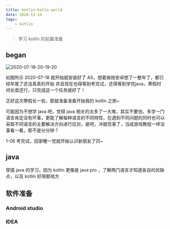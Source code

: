 ```yaml
---
title: kotlin-hello world
date: 2020-12-14
tags:
    - kotlin
---
```


> 学习 kotlin 的前置准备

<!-- more -->

## began

![2020-07-18-20-19-20](https://raw.githubusercontent.com/fengwei2002/Pictures_02/master/img/2020-07-18-20-19-20.png)

如图所示 2020-07-18 就开始就安装好了 AS，想着做按安卓想了一整年了，都已经年尾了还没真真的开始
并且现在也得等到考完试，还得等到学完java，寒假时间长度还行，只完成这一个任务就好了！

正好这次寒假长一些，那就准备准备开始我的 kotlin 之旅~

可能因为不想学 java 吧，觉得 java 相关的太多了一大堆，其实不要怕，多学一门语言肯定没有坏事，更能了解每种语言的不同特性，在遇到不同问题的同时也可以采取不同语言的主要解决方向进行应对。是吧，冲就完事了，当成游戏教程一样没事看一看，那不是分分钟？

1-06 考完试，回家睡一觉就开始认识新朋友了凹~
## java

穿插 java 的学习，因为 kotlin 更像是 java pro ，了解两门语言才知道各自的优缺点，以及 kotlin 好用额地方

## 软件准备

### Android studio


### IDEA 

